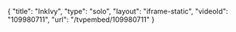 {
    "title": "InkIvy",
    "type": "solo",
    "layout": "iframe-static",
    "videoId": "109980711",
    "url": "\/tvpembed\/109980711"
}